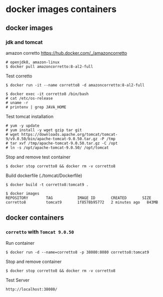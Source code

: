 # docker images containers

## docker images

### jdk and tomcat

amazon corretto https://hub.docker.com/_/amazoncorretto

```
# openjdk8, amazon-linux
$ docker pull amazoncorretto:8-al2-full
```

Test corretto

```
$ docker run -it --name corretto8 -d amazoncorretto:8-al2-full

$ docker exec -it corretto8 /bin/bash
# cat /etc/os-release
# uname -r
# printenv | grep JAVA_HOME
```

Test tomcat installation

```
# yum -y update
# yum install -y wget gzip tar git
# wget https://downloads.apache.org/tomcat/tomcat-9/v9.0.50/bin/apache-tomcat-9.0.50.tar.gz -P /tmp
# tar xvf /tmp/apache-tomcat-9.0.50.tar.gz -C /opt
# ln -s /opt/apache-tomcat-9.0.50/ /opt/tomcat
```

Stop and remove test container

```
$ docker stop corretto8 && docker rm -v corretto8
```

Build dockerfile (./tomcat/Dockerfile)

```
$ docker build -t corretto8:tomcat9 .

$ docker images
REPOSITORY        TAG           IMAGE ID       CREATED       SIZE
corretto8         tomcat9       1f8578b95772   2 minutes ago   843MB

```

## docker containers

### `corretto` with `Tomcat 9.0.50`

Run container

```
$ docker run -d --name=corretto8 -p 38080:8080 corretto8:tomcat9
```

Stop and remove container

```
$ docker stop corretto8 && docker rm -v corretto8
```

Test Server

```
http://localhost:38080/
```
